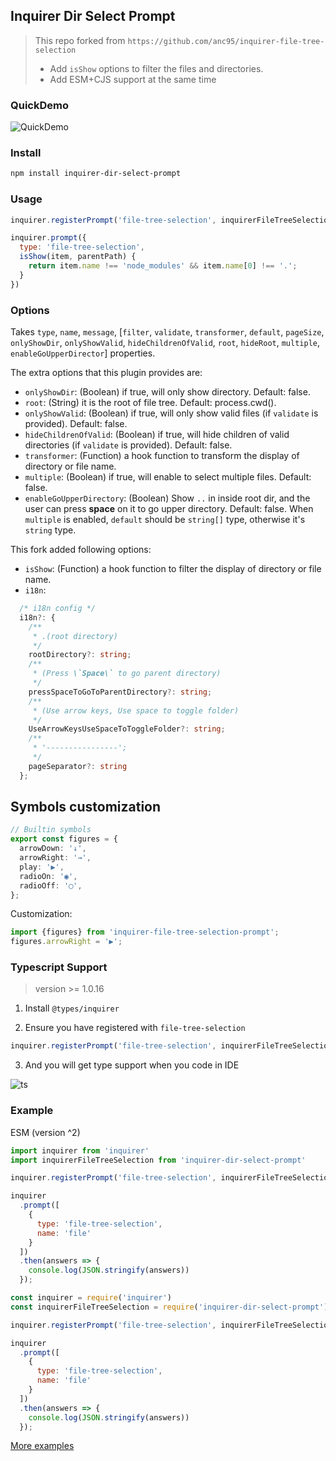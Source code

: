 ## Inquirer Dir Select Prompt

> This repo forked from `https://github.com/anc95/inquirer-file-tree-selection`
> - Add `isShow` options to filter the files and directories.
> - Add ESM+CJS support at the same time

### QuickDemo
![QuickDemo](./example/screenshot.gif)

### Install
```sh
npm install inquirer-dir-select-prompt
```

### Usage
```js
inquirer.registerPrompt('file-tree-selection', inquirerFileTreeSelection)

inquirer.prompt({
  type: 'file-tree-selection',
  isShow(item, parentPath) {
    return item.name !== 'node_modules' && item.name[0] !== '.';
  }
})
```

### Options
Takes `type`, `name`, `message`, [`filter`, `validate`, `transformer`, `default`, `pageSize`, `onlyShowDir`, `onlyShowValid`, `hideChildrenOfValid`, `root`, `hideRoot`, `multiple`, `enableGoUpperDirector`] properties.

The extra options that this plugin provides are:
- `onlyShowDir`:  (Boolean) if true, will only show directory. Default: false.
- `root`: (String) it is the root of file tree. Default: process.cwd().
- `onlyShowValid`: (Boolean) if true, will only show valid files (if `validate` is provided). Default: false.
- `hideChildrenOfValid`: (Boolean) if true, will hide children of valid directories (if `validate` is provided). Default: false.
- `transformer`: (Function) a hook function to transform the display of directory or file name.
- `multiple`: (Boolean) if true, will enable to select multiple files. Default: false.
- `enableGoUpperDirectory`: (Boolean) Show `..` in inside root dir, and the user can press **space** on it to go upper directory. Default: false.
  When `multiple` is enabled, `default` should be `string[]` type, otherwise it's `string` type.

This fork added following options:

- `isShow`: (Function) a hook function to filter the display of directory or file name.
- `i18n`:
```ts
  /* i18n config */
  i18n?: {
    /**
     * .(root directory)
     */
    rootDirectory?: string;
    /**
     * (Press \`Space\` to go parent directory)
     */
    pressSpaceToGoToParentDirectory?: string;
    /**
     * (Use arrow keys, Use space to toggle folder)
     */
    UseArrowKeysUseSpaceToToggleFolder?: string;
    /**
     * '----------------';
     */
    pageSeparator?: string
  };
```

## Symbols customization

```ts
// Builtin symbols
export const figures = {
  arrowDown: '↓',
  arrowRight: '→',
  play: '▶',
  radioOn: '◉',
  radioOff: '◯',
};
```

Customization:

```ts
import {figures} from 'inquirer-file-tree-selection-prompt';
figures.arrowRight = '▶';
```

### Typescript Support

> version >= 1.0.16

1. Install `@types/inquirer`

2. Ensure you have registered with `file-tree-selection`

```js
inquirer.registerPrompt('file-tree-selection', inquirerFileTreeSelection)
```

3. And you will get type support when you code in IDE

![ts](./example/ts.jpeg)

### Example

ESM (version ^2)

```js
import inquirer from 'inquirer'
import inquirerFileTreeSelection from 'inquirer-dir-select-prompt'

inquirer.registerPrompt('file-tree-selection', inquirerFileTreeSelection)

inquirer
  .prompt([
    {
      type: 'file-tree-selection',
      name: 'file'
    }
  ])
  .then(answers => {
    console.log(JSON.stringify(answers))
  });
```

```js
const inquirer = require('inquirer')
const inquirerFileTreeSelection = require('inquirer-dir-select-prompt')

inquirer.registerPrompt('file-tree-selection', inquirerFileTreeSelection)

inquirer
  .prompt([
    {
      type: 'file-tree-selection',
      name: 'file'
    }
  ])
  .then(answers => {
    console.log(JSON.stringify(answers))
  });
```

[More examples](./example/)